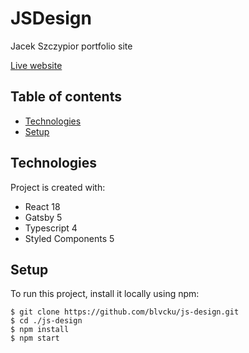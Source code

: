 # JSDesign

Jacek Szczypior portfolio site

[Live website](https://www.jsdsgn.com/)

## Table of contents

-   [Technologies](#technologies)
-   [Setup](#setup)

## Technologies

Project is created with:

-   React 18
-   Gatsby 5
-   Typescript 4
-   Styled Components 5

## Setup

To run this project, install it locally using npm:

```
$ git clone https://github.com/blvcku/js-design.git
$ cd ./js-design
$ npm install
$ npm start
```
